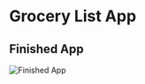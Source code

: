 # Grocery List App



## Finished App
![Finished App](https://github.com/londonappbrewery/Images/blob/master/Clima.gif)

